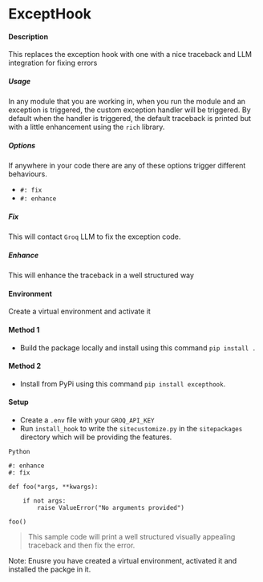 # ExceptHook

#### Description
This replaces the exception hook with one with a nice traceback and LLM integration for fixing errors

##### Usage
In any module that you are working in, when you run the module and an exception is triggered, the custom exception handler will be triggered. By default when the handler is triggered, the default traceback is printed but with a little enhancement using the `rich` library.

##### Options
If anywhere in your code there are any of these options trigger different behaviours.
- `#: fix`
- `#: enhance`

##### Fix
This will contact `Groq` LLM to fix the exception code.

##### Enhance
This will enhance the traceback in a well structured way

#### Environment
Create a virtual environment and activate it

#### Method 1
- Build the package locally and install using this command `pip install .`

#### Method 2
- Install from PyPi using this command `pip install excepthook`.

#### Setup 
- Create a `.env` file with your `GROQ_API_KEY`
- Run `install_hook` to write the `sitecustomize.py` in the `sitepackages` directory which will be providing the features.

```
Python

#: enhance
#: fix

def foo(*args, **kwargs):

    if not args:
        raise ValueError("No arguments provided")

foo()
```
> This sample code will print a well structured visually appealing traceback and then fix the error.

Note: Enusre you have created a virtual environment, activated it and installed the packge in it.
